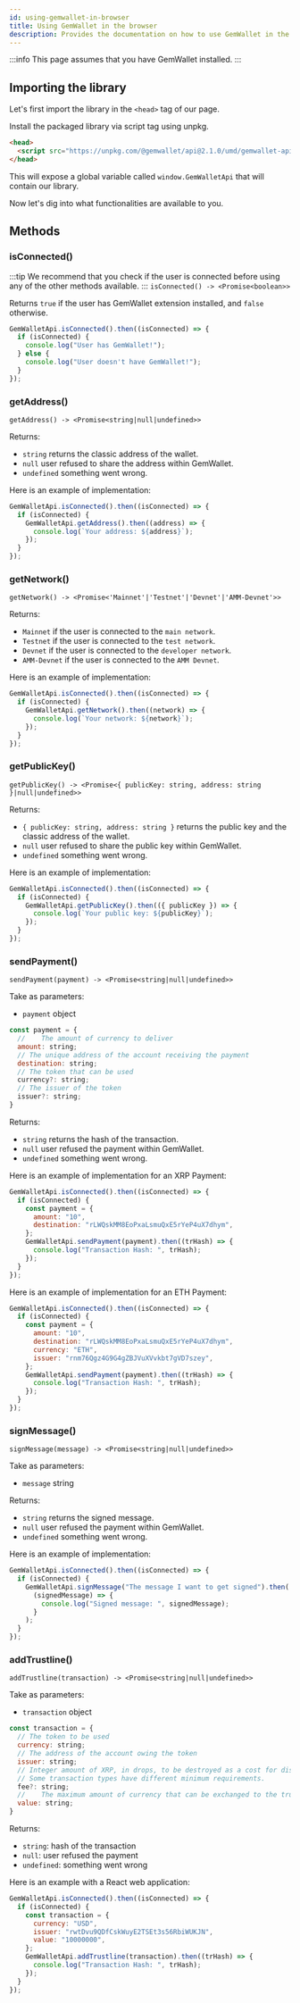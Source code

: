 ```yaml
---
id: using-gemwallet-in-browser
title: Using GemWallet in the browser
description: Provides the documentation on how to use GemWallet in the browser thanks to our CDN.
---
```


:::info
This page assumes that you have GemWallet installed.
:::

## Importing the library

Let's first import the library in the `<head>` tag of our page.

Install the packaged library via script tag using unpkg.

```html
<head>
  <script src="https://unpkg.com/@gemwallet/api@2.1.0/umd/gemwallet-api.js"></script>
</head>
```

This will expose a global variable called `window.GemWalletApi` that will contain our library.

Now let's dig into what functionalities are available to you.

## Methods

### isConnected()

:::tip
We recommend that you check if the user is connected before using any of the other methods available.
:::
`isConnected() -> <Promise<boolean>>`

Returns `true` if the user has GemWallet extension installed, and `false` otherwise.

```javascript
GemWalletApi.isConnected().then((isConnected) => {
  if (isConnected) {
    console.log("User has GemWallet!");
  } else {
    console.log("User doesn't have GemWallet!");
  }
});
```

### getAddress()

`getAddress() -> <Promise<string|null|undefined>>`

Returns:

- `string` returns the classic address of the wallet.
- `null` user refused to share the address within GemWallet.
- `undefined` something went wrong.

Here is an example of implementation:

```javascript
GemWalletApi.isConnected().then((isConnected) => {
  if (isConnected) {
    GemWalletApi.getAddress().then((address) => {
      console.log(`Your address: ${address}`);
    });
  }
});
```

### getNetwork()

`getNetwork() -> <Promise<'Mainnet'|'Testnet'|'Devnet'|'AMM-Devnet'>>`

Returns:

- `Mainnet` if the user is connected to the `main network`.
- `Testnet` if the user is connected to the `test network`.
- `Devnet` if the user is connected to the `developer network`.
- `AMM-Devnet` if the user is connected to the `AMM Devnet`.

Here is an example of implementation:

```javascript
GemWalletApi.isConnected().then((isConnected) => {
  if (isConnected) {
    GemWalletApi.getNetwork().then((network) => {
      console.log(`Your network: ${network}`);
    });
  }
});
```

### getPublicKey()

`getPublicKey() -> <Promise<{ publicKey: string, address: string }|null|undefined>>`

Returns:

- `{ publicKey: string, address: string }` returns the public key and the classic address of the wallet.
- `null` user refused to share the public key within GemWallet.
- `undefined` something went wrong.

Here is an example of implementation:

```javascript
GemWalletApi.isConnected().then((isConnected) => {
  if (isConnected) {
    GemWalletApi.getPublicKey().then(({ publicKey }) => {
      console.log(`Your public key: ${publicKey}`);
    });
  }
});
```

### sendPayment()

`sendPayment(payment) -> <Promise<string|null|undefined>>`

Take as parameters:

- `payment` object

```js
const payment = {
  // 	The amount of currency to deliver
  amount: string;
  // The unique address of the account receiving the payment
  destination: string;
  // The token that can be used
  currency?: string;
  // The issuer of the token
  issuer?: string;
}
```

Returns:

- `string` returns the hash of the transaction.
- `null` user refused the payment within GemWallet.
- `undefined` something went wrong.

Here is an example of implementation for an XRP Payment:

```javascript
GemWalletApi.isConnected().then((isConnected) => {
  if (isConnected) {
    const payment = {
      amount: "10",
      destination: "rLWQskMM8EoPxaLsmuQxE5rYeP4uX7dhym",
    };
    GemWalletApi.sendPayment(payment).then((trHash) => {
      console.log("Transaction Hash: ", trHash);
    });
  }
});
```

Here is an example of implementation for an ETH Payment:

```javascript
GemWalletApi.isConnected().then((isConnected) => {
  if (isConnected) {
    const payment = {
      amount: "10",
      destination: "rLWQskMM8EoPxaLsmuQxE5rYeP4uX7dhym",
      currency: "ETH",
      issuer: "rnm76Qgz4G9G4gZBJVuXVvkbt7gVD7szey",
    };
    GemWalletApi.sendPayment(payment).then((trHash) => {
      console.log("Transaction Hash: ", trHash);
    });
  }
});
```

### signMessage()

`signMessage(message) -> <Promise<string|null|undefined>>`

Take as parameters:

- `message` string

Returns:

- `string` returns the signed message.
- `null` user refused the payment within GemWallet.
- `undefined` something went wrong.

Here is an example of implementation:

```javascript
GemWalletApi.isConnected().then((isConnected) => {
  if (isConnected) {
    GemWalletApi.signMessage("The message I want to get signed").then(
      (signedMessage) => {
        console.log("Signed message: ", signedMessage);
      }
    );
  }
});
```

### addTrustline()

`addTrustline(transaction) -> <Promise<string|null|undefined>>`

Take as parameters:

- `transaction` object

```js
const transaction = {
  // The token to be used
  currency: string;
  // The address of the account owing the token
  issuer: string;
  // Integer amount of XRP, in drops, to be destroyed as a cost for distributing this transaction to the network.
  // Some transaction types have different minimum requirements.
  fee?: string;
  // 	The maximum amount of currency that can be exchanged to the trustline
  value: string;
}
```

Returns:

- `string`: hash of the transaction
- `null`: user refused the payment
- `undefined`: something went wrong

Here is an example with a React web application:

```javascript
GemWalletApi.isConnected().then((isConnected) => {
  if (isConnected) {
    const transaction = {
      currency: "USD",
      issuer: "rwtDvu9QDfCskWuyE2TSEt3s56RbiWUKJN",
      value: "10000000",
    };
    GemWalletApi.addTrustline(transaction).then((trHash) => {
      console.log("Transaction Hash: ", trHash);
    });
  }
});
```
